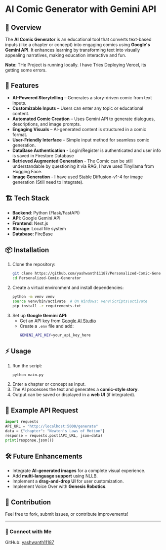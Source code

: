 # AI Comic Generator with Gemini API

## 📌 Overview
The **AI Comic Generator** is an educational tool that converts text-based inputs (like a chapter or concept) into engaging comics using **Google's Gemini API**. It enhances learning by transforming text into visually appealing narratives, making education interactive and fun.

**Note**: THe Project is running locally. I have Tries Deploying Vercel, its getting some errors.

## 🚀 Features
- **AI-Powered Storytelling** – Generates a story-driven comic from text inputs.
- **Customizable Inputs** – Users can enter any topic or educational content.
- **Automated Comic Creation** – Uses Gemini API to generate dialogues, descriptions, and image prompts.
- **Engaging Visuals** – AI-generated content is structured in a comic format.
- **User-Friendly Interface** – Simple input method for seamless comic generation.
- **DataBase Authentication** - Login/Register is authenticated and user info is saved in Firestore Database
- **Retrieved Augmented Generation** - The Comic can be still understandable by questioning it via RAG, I have used Tinyllama from Hugging Face.
- **Image Generation** - I have used Stable Diffusion-v1-4 for image generation (Still need to Integrate).

## 🏗️ Tech Stack
- **Backend**: Python (Flask/FastAPI)
- **API**: Google Gemini API
- **Frontend**: Next.js
- **Storage**: Local file system
- **Database**: FireBase

## 📦 Installation
1. Clone the repository:
   ```sh
   git clone https://github.com/yashwanth11187/Personalized-Comic-Generator.git
   cd Personalized-Comic-Generator
   ```
2. Create a virtual environment and install dependencies:
   ```sh
   python -m venv venv
   source venv/bin/activate  # On Windows: venv\Scripts\activate
   pip install -r requirements.txt
   ```
3. Set up **Google Gemini API**:
   - Get an API key from [Google AI Studio](https://ai.google.com/)
   - Create a `.env` file and add:
     ```sh
     GEMINI_API_KEY=your_api_key_here
     ```

## ⚡ Usage
1. Run the script:
   ```sh
   python main.py
   ```
2. Enter a chapter or concept as input.
3. The AI processes the text and generates a **comic-style story**.
4. Output can be saved or displayed in a **web UI** (if integrated).

## 📝 Example API Request
```python
import requests
API_URL = "http://localhost:5000/generate"
data = {"chapter": "Newton's Laws of Motion"}
response = requests.post(API_URL, json=data)
print(response.json())
```

## 🛠️ Future Enhancements
- Integrate **AI-generated images** for a complete visual experience.
- Add **multi-language support** using NLLB.
- Implement a **drag-and-drop UI** for user customization.
- Implement Voice Over with **Genesis Robotics**.

## 🤝 Contribution
Feel free to fork, submit issues, or contribute improvements!


---
### 🔗 Connect with Me
GitHub: [yashwanth11187](https://github.com/yashwanth11187)
